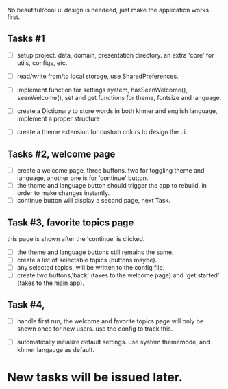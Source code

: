 No beautiful/cool ui design is needeed, just make the application works first.

## Tasks #1
- [ ] setup project. data, domain, presentation directory. an extra 'core' for utils, configs, etc.
- [ ] read/write from/to local storage, use SharedPreferences.
- [ ] implement function for settings system, hasSeenWelcome(), seenWelcome(), 
set and get functions for theme, fontsize and language. 
- [ ] create a Dictionary to store words in both khmer and english language, implement a proper structure
- [ ] create a theme extension for custom colors to design the ui.


## Tasks #2, welcome page
- [ ] create a welcome page, three buttons. two for toggling theme and language, another one is for 'continue' button.
- [ ] the theme and language button should trigger the app to rebuild, in order to make changes instantly.
- [ ] continue button will display a second page, next Task.

## Task #3, favorite topics page
this page is shown after the 'continue' is clicked.
- [ ] the theme and language buttons still remains the same.
- [ ] create a list of selectable topics (buttons maybe).
- [ ] any selected topics, will be written to the config file.
- [ ] create two buttons,'back' (takes to the welcome page) and 'get started' (takes to the main app).

## Task #4, 
- [ ] handle first run, the welcome and favorite topics page will only be 
shown once for new users. use the config to track this. 
- [ ] automatically initialize default settings. use system thememode, and khmer langauge as default.

  
# New tasks will be issued later.
